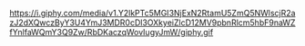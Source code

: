 https://i.giphy.com/media/v1.Y2lkPTc5MGI3NjExN2RtamU5ZmQ5NWlscjR2azJ2dXQwczByY3U4YmJ3MDR0cDl3OXkyeiZlcD12MV9pbnRlcm5hbF9naWZfYnlfaWQmY3Q9Zw/RbDKaczqWovIugyJmW/giphy.gif

